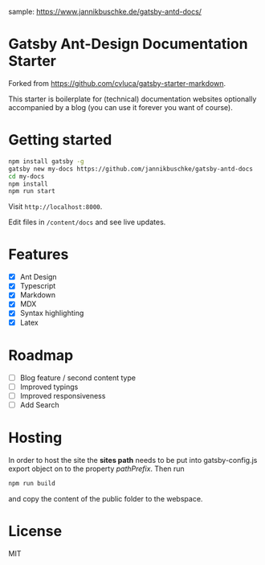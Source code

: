 sample: https://www.jannikbuschke.de/gatsby-antd-docs/

# Gatsby Ant-Design Documentation Starter

Forked from https://github.com/cvluca/gatsby-starter-markdown.

This starter is boilerplate for (technical) documentation websites optionally accompanied by a blog (you can use it forever you want of course).

# Getting started

```bash
npm install gatsby -g
gatsby new my-docs https://github.com/jannikbuschke/gatsby-antd-docs
cd my-docs
npm install
npm run start
```

Visit `http://localhost:8000`.

Edit files in `/content/docs` and see live updates.

# Features

- [x] Ant Design
- [x] Typescript
- [x] Markdown
- [x] MDX
- [x] Syntax highlighting
- [x] Latex

# Roadmap

- [ ] Blog feature / second content type
- [ ] Improved typings
- [ ] Improved responsiveness
- [ ] Add Search

# Hosting

In order to host the site the **sites path** needs to be put into gatsby-config.js export object on to the property _pathPrefix_. Then run

```bash
npm run build
```

and copy the content of the public folder to the webspace.

# License

MIT
